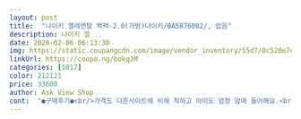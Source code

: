 ```yaml
---
layout: post 
title:  "나이키 엘레멘탈 백팩-2.0(가방)나이키/BA5876082/, 없음" 
description: 나이키 엘 ..
date: 2020-02-06 06:13:38 
img: https://static.coupangcdn.com/image/vendor_inventory/55d7/0c520e7dcbe9cd8a58700e16a79bfad34ff1b8c71ae3a30586695986d8b1.jpg 
linkUrl: https://coupa.ng/bokqJM 
categories: [1017] 
color: 212121 
price: 33600 
author: Ask View Shop 
cont:  "●구매후기●<br/>가격도 다른사이트에 비해 착하고 아이도 엄청 맘에 들어해요.<br/><br/>걍심플하고 깔끔<br/>나이키가방을 이가격에 구매가능한건 진짜대박인듯<br/>어차피요새애기들  일년마다가방사는데  갓성비템인듯<br/>예쁘긴 예쁜데 밑바닥이 좀 얇다 그래도 워낙 가볍고 얇은 가방좋아해서 만족<br/>작년까진 오프라인에서 가방 비싸게 주고샀는데<br/>저학년에서 고학년으로 올라가서 입학할때 가방버리고 새로 구입하는 첫가방인데  질좋은 나이키가방 저렴하게 구매해서 기분좋네요.<br/> 이럴줄 알았으면 매장가지않고 쿠팡에서 살껄 그랬나봐요~^^<br/>중딩가방으로샀는데화면과같아요<br/>지인에게추천하고있어요<br/>가격도 다른사이트에 비해 착하고 아이도 엄청 맘에 들어해요.<br/><br/>걍심플하고 깔끔<br/>나이키가방을 이가격에 구매가능한건 진짜대박인듯<br/>어차피요새애기들  일년마다가방사는데  갓성비템인듯<br/>예쁘긴 예쁜데 밑바닥이 좀 얇다 그래도 워낙 가볍고 얇은 가방좋아해서 만족<br/>작년까진 오프라인에서 가방 비싸게 주고샀는데<br/>저학년에서 고학년으로 올라가서 입학할때 가방버리고 새로 구입하는 첫가방인데  질좋은 나이키가방 저렴하게 구매해서 기분좋네요.<br/> 이럴줄 알았으면 매장가지않고 쿠팡에서 살껄 그랬나봐요~^^<br/>중딩가방으로샀는데화면과같아요<br/>지인에게추천하고있어요<br/>" 
---
```

